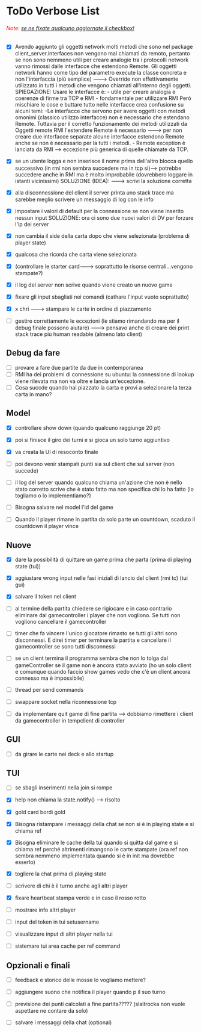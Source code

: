 # ToDo Verbose List

###### <span style="color: red;">Note:</span> <u>se ne fixate qualcuno aggiornate il checkbox!</u>

- [x] Avendo aggiunto gli oggetti network molti metodi che sono nel package client_server.interfaces non vengono mai chiamati da remoto, pertanto se non sono nemmeno utili per creare analogie tra i protocolli network vanno rimossi dalle interfacce che estendono Remote. Gli oggetti network hanno come tipo del parametro execute la classe concreta e non l'interfaccia (più semplice) ---> Override non effettivamente utilizzato in tutti i metodi che vengono chiamati all'interno degli oggetti.
      SPIEGAZIONE: Usare le interfacce è: - utile per creare analogia e coerenze di firme tra TCP e RMI - fondamentale per utilizzare RMI
      Però mischiare le cose e buttare tutto nelle interfacce crea confusione su alcuni temi:
      -Le interfacce che servono per avere oggetti con metodi omonimi (classico utilizzo interfacce) non è necessario che estendano Remote. Tuttavia per il corretto funzionamento dei metodi utilizzati da Oggetti remote RMI l'estendere Remote è necessario ---> per non creare due interfacce separate alcune interfacce estendono Remote anche se non è necessario per la tutti i metodi. - Remote exception è lanciata da RMI --> eccezione più generica di quelle chiamate da TCP.
- [x] se un utente logga e non inserisce il nome prima dell'altro blocca quello successivo (in rmi non sembra succedere ma in tcp si)--> potrebbe succedere anche in RMI ma è molto improbabile (dovrebbero loggare in istanti vicinissimi)
      SOLUZIONE (IDEA):
      ---> scrivi la soluzione corretta
- [x] alla disconnessione del client il server printa uno stack trace ma sarebbe meglio scrivere un messaggio di log con le info
- [x] impostare i valori di default per la connessione se non viene inserito nessun input
      SOLUZIONE: ora ci sono due nuovi valori di DV per forzare l'ip dei server
- [x] non cambia il side della carta dopo che viene selezionata (problema di player state)
- [x] qualcosa che ricorda che carta viene selezionata
- [x] (controllare le starter card---> soprattutto le risorse centrali...vengono stampate?)
- [x] il log del server non scrive quando viene creato un nuovo game
- [x] fixare gli input sbagliati nei comandi (cathare l'input vuoto soprattutto)
- [x] x chri ---> stampare le carte in ordine di piazzamento


- [ ] gestire correttamente le eccezioni (le stiamo rimandando ma per il debug finale possono aiutare) ---> pensavo anche di creare dei print stack trace più human readable (almeno lato client)

## Debug da fare

- [ ] provare a fare due partite da due in contemporanea
- [ ] RMI ha dei problemi di connessione su ubuntu: la connessione di lookup viene rilevata ma non va oltre e lancia un'eccezione.
- [ ] Cosa succde quando hai piazzato la carta e provi a selezionare la terza carta in mano?

## Model

- [x] controllare show down (quando qualcuno raggiunge 20 pt)
- [x] poi si finisce il giro dei turni e si gioca un solo turno aggiuntivo
- [x] va creata la UI di resoconto finale

- [ ] poi devono venir stampati punti sia sul client che sul server (non succede)
- [ ] il log del server quando qualcuno chiama un'azione che non è nello stato corretto scrive che è stato fatto ma non specifica chi lo ha fatto (lo togliamo o lo implementiamo?)
- [ ] Bisogna salvare nel model l'id del game

- [ ] Quando il player rimane in partita da solo parte un countdown, scaduto il countdown il player vince

## Nuove

- [x] dare la possibilità di quittare un game prima che parta (prima di playing state (tui))
- [x] aggiustare wrong input nelle fasi iniziali di lancio del client (rmi tc) (tui gui)
- [x] salvare il token nel client 

- [ ] al termine della partita chiedere se rigiocare e in caso contrario eliminare dal gamecontroller i player che non vogliono. Se tutti non vogliono cancellare il gamecontroller
- [ ] timer che fa vincere l'unico giocatore rimasto se tutti gli altri sono disconnessi. E direi timer per terminare la partita e cancellare il gamecontroller se sono tutti disconnessi
- [ ] se un client termina il programma sembra che non lo tolga dal gameController se il game non è ancora stato avviato (ho un solo client e comunque quando faccio show games vedo che c'è un client ancora connesso ma è impossibile)
- [ ] thread per send commands
- [ ] swappare socket nella riconnessione tcp
- [ ] da implementare quit game di fine partita --> dobbiamo rimettere i client da gamecontroller in tempclient di controller

## GUI
- [ ] da girare le carte nei deck e allo startup

## TUI

- [ ] se sbagli inserimenti nella join si rompe
- [x] help non chiama la state.notify() --> risolto
- [x] gold card bordi gold
- [x] Bisogna ristampare i messaggi della chat se non si è in playing state e si chiama ref
- [x] Bisogna eliminare le cache della tui quando si quitta dal game e si chiama ref perché altrimenti rimangono le carte stampate (ora ref non sembra nemmeno implementata quando si è in init ma dovrebbe esserlo)
- [x] togliere la chat prima di playing state

- [ ] scrivere di chi è il turno anche agli altri player
- [x] fixare heartbeat stampa verde e in caso il rosso rotto
- [ ] mostrare info altri player
- [ ] input del token in tui setusername 
- [ ] visualizzare input di altri player nella tui
- [ ] sistemare tui area cache per ref command 

## Opzionali e finali

- [ ] feedback e storico delle mosse lo vogliamo mettere?
- [ ] aggiungere suono che notifica il player quando p il suo turno
- [ ] previsione dei punti calcolati a fine partita????? (slaitrocka non vuole aspettare ne contare da solo)
- [ ] salvare i messaggi della chat (optional)



